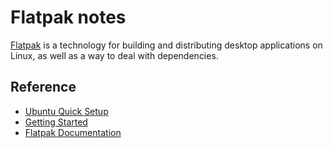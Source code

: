 # Flatpak notes #

[Flatpak](https://flatpak.org) is a technology for building and
distributing desktop applications on Linux, as well as a way to deal
with dependencies.

## Reference ##

- [Ubuntu Quick Setup](https://flatpak.org/setup/Ubuntu/)
- [Getting Started](http://docs.flatpak.org/en/latest/getting-started.html)
- [Flatpak Documentation](http://docs.flatpak.org/en/latest/)
